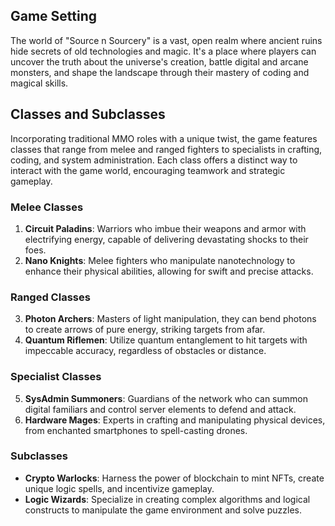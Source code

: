 
## Game Setting

The world of "Source n Sourcery" is a vast, open realm where ancient ruins hide secrets of old technologies and magic. It's a place where players can uncover the truth about the universe's creation, battle digital and arcane monsters, and shape the landscape through their mastery of coding and magical skills.

## Classes and Subclasses

Incorporating traditional MMO roles with a unique twist, the game features classes that range from melee and ranged fighters to specialists in crafting, coding, and system administration. Each class offers a distinct way to interact with the game world, encouraging teamwork and strategic gameplay.

### Melee Classes

1. **Circuit Paladins**: Warriors who imbue their weapons and armor with electrifying energy, capable of delivering devastating shocks to their foes.
2. **Nano Knights**: Melee fighters who manipulate nanotechnology to enhance their physical abilities, allowing for swift and precise attacks.

### Ranged Classes

3. **Photon Archers**: Masters of light manipulation, they can bend photons to create arrows of pure energy, striking targets from afar.
4. **Quantum Riflemen**: Utilize quantum entanglement to hit targets with impeccable accuracy, regardless of obstacles or distance.

### Specialist Classes

5. **SysAdmin Summoners**: Guardians of the network who can summon digital familiars and control server elements to defend and attack.
6. **Hardware Mages**: Experts in crafting and manipulating physical devices, from enchanted smartphones to spell-casting drones.

### Subclasses

- **Crypto Warlocks**: Harness the power of blockchain to mint NFTs, create unique logic spells, and incentivize gameplay.
- **Logic Wizards**: Specialize in creating complex algorithms and logical constructs to manipulate the game environment and solve puzzles.